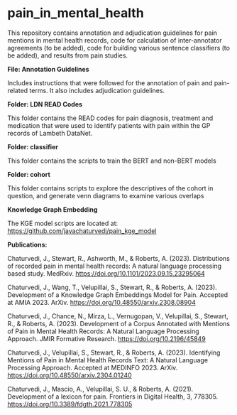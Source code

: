 # pain_in_mental_health

This repository contains annotation and adjudication guidelines for pain mentions in mental health records, code for calculation of inter-annotator agreements (to be added), code for building various sentence classifiers (to be added), and results from pain studies.

**File: Annotation Guidelines**

Includes instructions that were followed for the annotation of pain and pain-related terms. 
It also includes adjudication guidelines.

**Folder: LDN READ Codes**

This folder contains the READ codes for pain diagnosis, treatment and medication that were used to identify patients with pain within the GP records of Lambeth DataNet.

**Folder: classifier**

This folder contains the scripts to train the BERT and non-BERT models

**Folder: cohort**

This folder contains scripts to explore the descriptives of the cohort in question, and generate venn diagrams to examine various overlaps

**Knowledge Graph Embedding**

The KGE model scripts are located at: https://github.com/jayachaturvedi/pain_kge_model

**Publications:**

Chaturvedi, J., Stewart, R., Ashworth, M., & Roberts, A. (2023). Distributions of recorded pain in mental health records: A natural language processing based study. MedRxiv. https://doi.org/10.1101/2023.09.15.23295064

Chaturvedi, J., Wang, T., Velupillai, S., Stewart, R., & Roberts, A. (2023). Development of a Knowledge Graph Embeddings Model for Pain. Accepted at AMIA 2023. ArXiv. https://doi.org/10.48550/arxiv.2308.08904

Chaturvedi, J., Chance, N., Mirza, L., Vernugopan, V., Velupillai, S., Stewart, R., & Roberts, A. (2023). Development of a Corpus Annotated with Mentions of Pain in Mental Health Records: A Natural Language Processing Approach. JMIR Formative Research. https://doi.org/10.2196/45849

Chaturvedi, J., Velupillai, S., Stewart, R., & Roberts, A. (2023). Identifying Mentions of Pain in Mental Health Records Text: A Natural Language Processing Approach. Accepted at MEDINFO 2023. ArXiv. https://doi.org/10.48550/arxiv.2304.01240

Chaturvedi, J., Mascio, A., Velupillai, S. U., & Roberts, A. (2021). Development of a lexicon for pain. Frontiers in Digital Health, 3, 778305. https://doi.org/10.3389/fdgth.2021.778305


